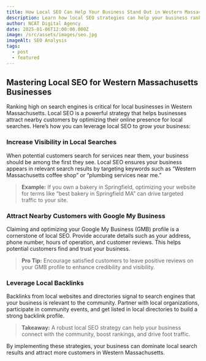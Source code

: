 ```yaml
---
title: How Local SEO Can Help Your Business Stand Out in Western Massachusetts
description: Learn how local SEO strategies can help your business rank higher and attract more customers in Western Massachusetts.
author: NCAT Digital Agency
date: 2025-01-06T12:00:00.000Z
image: /src/assets/images/seo.jpg
imageAlt: SEO Analysis
tags:
  - post
  - featured
---
```


## Mastering Local SEO for Western Massachusetts Businesses

Ranking high on search engines is critical for local businesses in Western Massachusetts. Local SEO is a powerful strategy that helps businesses attract nearby customers by optimizing their online presence for local searches. Here’s how you can leverage local SEO to grow your business:

### Increase Visibility in Local Searches

When potential customers search for services near them, your business should be among the first they see. Local SEO ensures your business appears in relevant search results by targeting keywords such as “Western Massachusetts coffee shop” or “plumbing services near me.”

> **Example:** If you own a bakery in Springfield, optimizing your website for terms like “best bakery in Springfield MA” can drive targeted traffic to your site.

### Attract Nearby Customers with Google My Business

Claiming and optimizing your Google My Business (GMB) profile is a cornerstone of local SEO. Provide accurate details such as your address, phone number, hours of operation, and customer reviews. This helps potential customers find and trust your business.

> **Pro Tip:** Encourage satisfied customers to leave positive reviews on your GMB profile to enhance credibility and visibility.

### Leverage Local Backlinks

Backlinks from local websites and directories signal to search engines that your business is relevant to the community. Partner with local organizations, participate in community events, and get listed in local directories to build a strong backlink profile.

> **Takeaway:** A robust local SEO strategy can help your business connect with the community, boost rankings, and drive foot traffic.

By implementing these strategies, your business can dominate local search results and attract more customers in Western Massachusetts.
